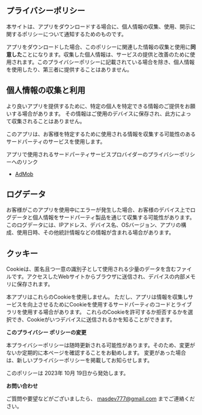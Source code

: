 ## **プライバシーポリシー**

本サイトは、アプリをダウンロードする場合に、個人情報の収集、使用、開示に関するポリシーについて通知するためのものです。

アプリをダウンロードした場合、このポリシーに関連した情報の収集と使用に**同意した**ことになります。収集した個人情報は、サービスの提供と改善のために使用されます。このプライバシーポリシーに記載されている場合を除き、個人情報を使用したり、第三者に提供することはありません。

## **個人情報の収集と利用**

より良いアプリを提供するために、特定の個人を特定できる情報のご提供をお願いする場合があります。 その情報はご使用のデバイスに保存され、此方によって収集されることはありません。

このアプリは、お客様を特定するために使用される情報を収集する可能性のあるサードパーティのサービスを使用します。

アプリで使用されるサードパーティサービスプロバイダーのプライバシーポリシーへのリンク

* [AdMob](https://support.google.com/admob/answer/6128543?hl=ja)

## **ログデータ**

お客様がこのアプリを使用中にエラーが発生した場合、お客様のデバイス上でログデータと個人情報をサードパーティ製品を通じて収集する可能性があります。 このログデータには、IPアドレス、デバイス名、OSバージョン、アプリの構成、使用日時、その他統計情報などの情報が含まれる場合があります。

## **クッキー**

Cookieは、匿名且つ一意の識別子として使用される少量のデータを含むファイルです。アクセスしたWebサイトからブラウザに送信され、デバイスの内部メモリに保存されます。

本アプリはこれらのCookieを使用しません。 ただし、アプリは情報を収集しサービスを向上させるためにCookieを使用するサードパーティのコードとライブラリを使用する場合があります。 これらのCookieを許可するか拒否するかを選択でき、Cookieがいつデバイスに送信されるかを知ることができます。  

**このプライバシー ポリシーの変更**

本プライバシーポリシーは随時更新される可能性があります。そのため、変更がないか定期的に本ページを確認することをお勧めします。 変更があった場合は、新しいプライバシーポリシーを掲載してお知らせします。

このポリシーは 2023年 10月 19日から発効します。

**お問い合わせ**

ご質問や要望などがございましたら、 masdev777@gmail.com までご連絡ください。
